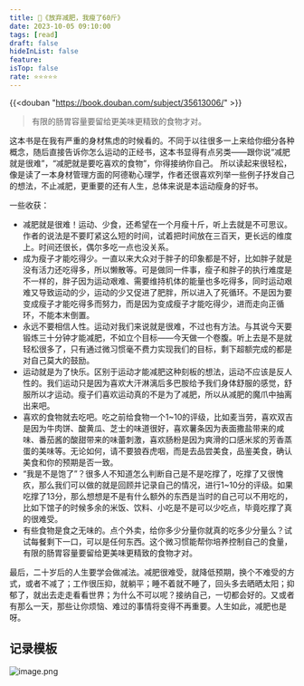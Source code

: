 ```yaml
---
title: 📖《放弃减肥，我瘦了60斤》
date: 2023-10-05 09:10:00
tags: [read]
draft: false
hideInList: false
feature: 
isTop: false
rate: ⭐️⭐️⭐️⭐️⭐️
---
```



{{<douban "https://book.douban.com/subject/35613006/" >}}

> 有限的肠胃容量要留给更美味更精致的食物才对。

这本书是在我有严重的身材焦虑的时候看的。不同于以往很多一上来给你细分各种概念，随后直接告诉你怎么运动的正经书，这本书显得有点另类——跟你说“减肥就是很难”，“减肥就是要吃喜欢的食物”，你得接纳你自己。
所以读起来很轻松，像是读了一本身材管理方面的阿德勒心理学，作者还很喜欢列举一些例子抒发自己的想法，不止减肥，更重要的还有人生，总体来说是本运动瘦身的好书。

一些收获：
- 减肥就是很难！运动、少食，还希望在一个月瘦十斤，听上去就是不可思议。作者的说法是不要盯紧这么短的时间，试着把时间放在三百天，更长远的维度上。时间还很长，偶尔多吃一点也没关系。
- 成为瘦子才能吃得少。一直以来大众对于胖子的印象都是不好，比如胖子就是没有活力还吃得多，所以懒散等。可是做同一件事，瘦子和胖子的执行难度是不一样的，胖子因为运动艰难、需要维持机体的能量也多吃得多，同时运动艰难又导致运动的少，运动的少又促进了肥胖，所以进入了死循环。不是因为要变成瘦子才能吃得多而努力，而是因为变成瘦子才能吃得少，进而走向正循环，不能本末倒置。
- 永远不要相信人性。运动对我们来说就是很难，不过也有方法。与其说今天要锻炼三十分钟才能减肥，不如立个目标——今天做一个卷腹。听上去是不是就轻松很多了，只有通过微习惯毫不费力实现我们的目标，剩下超额完成的都是对自己莫大的鼓励。
- 运动就是为了快乐。区别于运动才能减肥这种刻板的想法，运动不应该是反人性的。我们运动只是因为喜欢大汗淋漓后多巴胺给予我们身体舒服的感觉，舒服所以才运动。瘦子们喜欢运动真的不是为了减肥，所以从减肥的魔爪中抽离出来吧。
- 喜欢的食物就去吃吧。吃之前给食物一个1~10的评级，比如麦当劳，喜欢双吉是因为牛肉饼、酸黄瓜、芝士的味道很好，喜欢薯条因为表面撒盐带来的咸味、番茄酱的酸甜带来的味蕾刺激，喜欢肠粉是因为爽滑的口感米浆的芳香蒸蛋的美味等。无论如何，请不要狼吞虎咽，而是去品尝美食，品鉴美食，确认美食和你的预期是否一致。
- “我是不是饱了”？很多人不知道怎么判断自己是不是吃撑了，吃撑了又很愧疚，那么我们可以做的就是回顾并记录自己的情况，进行1~10分的评级。如果吃撑了13分，那么想想是不是有什么额外的东西是当时的自己可以不用吃的，比如下馆子的时候多余的米饭、饮料、小吃是不是可以少吃点，毕竟吃撑了真的很难受。
- 有些食物是食之无味的。点个外卖，给你多少分量你就真的吃多少分量么？试试每餐剩下一口，可以是任何东西。这个微习惯能帮你培养控制自己的食量，有限的肠胃容量要留给更美味更精致的食物才对。


最后，二十岁后的人生要学会做减法。减肥很难受，就降低预期，换个不难受的方式，或者不减了；工作很压抑，就躺平；睡不着就不睡了，回头多去晒晒太阳；抑郁了，就出去走走看看世界；为什么不可以呢？接纳自己，一切都会好的。又或者有那么一天，那些让你烦恼、难过的事情将变得不再重要。人生如此，减肥也是呀。


<!--more-->

## 记录模板

![image.png](https://bestkxt.oss-cn-guangzhou.aliyuncs.com/img/202310051029103.png)
